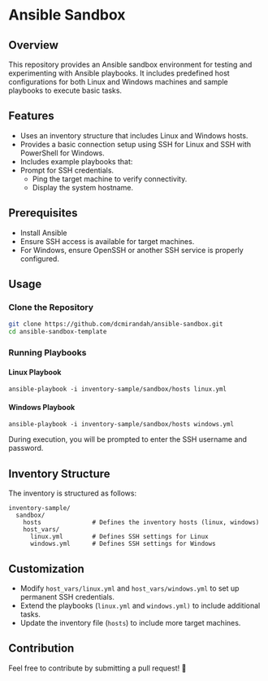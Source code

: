 # Ansible Sandbox

## Overview

This repository provides an Ansible sandbox environment for testing and experimenting with Ansible playbooks. It includes predefined host configurations for both Linux and Windows machines and sample playbooks to execute basic tasks.

## Features

- Uses an inventory structure that includes Linux and Windows hosts.
- Provides a basic connection setup using SSH for Linux and SSH with PowerShell for Windows.
- Includes example playbooks that:
- Prompt for SSH credentials.
  - Ping the target machine to verify connectivity.
  - Display the system hostname.

## Prerequisites

- Install Ansible
- Ensure SSH access is available for target machines.
- For Windows, ensure OpenSSH or another SSH service is properly configured.

## Usage

### Clone the Repository

```sh
git clone https://github.com/dcmirandah/ansible-sandbox.git
cd ansible-sandbox-template
```

### Running Playbooks

#### Linux Playbook

`ansible-playbook -i inventory-sample/sandbox/hosts linux.yml`

#### Windows Playbook

`ansible-playbook -i inventory-sample/sandbox/hosts windows.yml`

During execution, you will be prompted to enter the SSH username and password.

## Inventory Structure

The inventory is structured as follows:

```text
inventory-sample/
  sandbox/
    hosts              # Defines the inventory hosts (linux, windows)
    host_vars/
      linux.yml        # Defines SSH settings for Linux
      windows.yml      # Defines SSH settings for Windows
```

## Customization

- Modify `host_vars/linux.yml` and `host_vars/windows.yml` to set up permanent SSH credentials.
- Extend the playbooks (`linux.yml` and `windows.yml)` to include additional tasks.
- Update the inventory file (`hosts`) to include more target machines.

## Contribution

Feel free to contribute by submitting a pull request! 🚀
